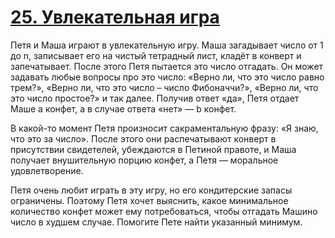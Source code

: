 # [25. Увлекательная игра](Task.pdf)

Петя и Маша играют в увлекательную игру. Маша загадывает число от 1 до n, записывает его на чистый тетрадный лист, кладёт в конверт и запечатывает. После этого Петя пытается это число отгадать. Он может задавать любые вопросы про это число: «Верно ли, что это число равно трем?», «Верно ли, что это число – число Фибоначчи?», «Верно ли, что это число простое?» и так далее. Получив ответ «да», Петя отдает Маше a конфет, а в случае ответа «нет» — b конфет.

В какой-то момент Петя произносит сакраментальную фразу: «Я знаю, что это за число». После этого они распечатывают конверт в присутствии свидетелей, убеждаются в Петиной правоте, и Маша получает внушительную порцию конфет, а Петя — моральное удовлетворение.

Петя очень любит играть в эту игру, но его кондитерские запасы ограничены. Поэтому Петя хочет выяснить, какое минимальное количество конфет может ему потребоваться, чтобы отгадать Машино число в худшем случае. Помогите Пете найти указанный минимум.